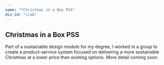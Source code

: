 ```yaml
---
name: "*Christmas in a Box PSS"
div-id: "ciab"
---
```


<h2>Christmas in a Box PSS</h2>
<p>Part of a sustainable design module for my degree, I worked in a group to create a product-service system focused on delivering a more sustainable Christmas at a lower price than existing options. More detail coming soon.</p>
